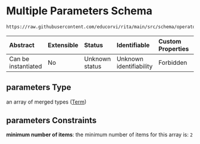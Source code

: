 # Multiple Parameters Schema

```txt
https://raw.githubusercontent.com/educorvi/rita/main/src/schema/operator.json#/oneOf/0/properties/parameters
```



| Abstract            | Extensible | Status         | Identifiable            | Custom Properties | Additional Properties | Access Restrictions | Defined In                                                              |
| :------------------ | :--------- | :------------- | :---------------------- | :---------------- | :-------------------- | :------------------ | :---------------------------------------------------------------------- |
| Can be instantiated | No         | Unknown status | Unknown identifiability | Forbidden         | Allowed               | none                | [operator.json*](../../src/schema/operator.json "open original schema") |

## parameters Type

an array of merged types ([Term](term.md))

## parameters Constraints

**minimum number of items**: the minimum number of items for this array is: `2`

